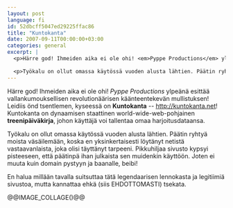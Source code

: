 ```yaml
---
layout: post
language: fi
id: 52dbcff5047ed29225ffac86
title: "Kuntokanta"
date: 2007-09-11T00:00:00+03:00
categories: general
excerpt: |
  <p>Härre god! Ihmeiden aika ei ole ohi! <em>Pyppe Productions</em> ylpeänä esittää vallankumouksellisen revolutionäärisen käänteentekevän mullistuksen! Leidiis önd tsentlemen,  kyseessä on <strong>Kuntokanta</strong> -- <a href='http://kuntokanta.net/'>http://kuntokanta.net</a>! Kuntokanta on dynaamisen staattinen world-wide-web-pohjainen <strong>treenipäiväkirja</strong>, johon käyttäjä voi tallentaa omaa harjoitusdataansa.</p>
  
  <p>Työkalu on ollut omassa käytössä vuoden alusta lähtien. Päätin ryhtyä moista väsäilemään, koska en yksinkertaisesti löytänyt netistä vastaavanlaista, joka olisi täyttänyt tarpeeni. Pikkuhiljaa sivusto kypsyi pisteeseen, että päätinpä ihan julkaista sen muidenkin käyttöön. Joten ei muuta kuin domain pystyyn ja baanalle, beibi!</p>
---
```

<p>Härre god! Ihmeiden aika ei ole ohi! <em>Pyppe Productions</em> ylpeänä esittää vallankumouksellisen revolutionäärisen käänteentekevän mullistuksen! Leidiis önd tsentlemen,  kyseessä on <strong>Kuntokanta</strong> -- <a href='http://kuntokanta.net/'>http://kuntokanta.net</a>! Kuntokanta on dynaamisen staattinen world-wide-web-pohjainen <strong>treenipäiväkirja</strong>, johon käyttäjä voi tallentaa omaa harjoitusdataansa.</p>

<p>Työkalu on ollut omassa käytössä vuoden alusta lähtien. Päätin ryhtyä moista väsäilemään, koska en yksinkertaisesti löytänyt netistä vastaavanlaista, joka olisi täyttänyt tarpeeni. Pikkuhiljaa sivusto kypsyi pisteeseen, että päätinpä ihan julkaista sen muidenkin käyttöön. Joten ei muuta kuin domain pystyyn ja baanalle, beibi!</p>

<p>En halua millään tavalla suitsuttaa tätä legendaarisen lennokasta ja legitiimiä sivustoa, mutta kannattaa ehkä (siis EHDOTTOMASTI) tsekata.</p>

@@IMAGE_COLLAGE()@@